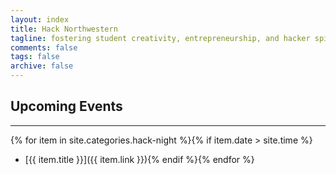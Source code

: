 ```yaml
---
layout: index
title: Hack Northwestern
tagline: fostering student creativity, entrepreneurship, and hacker spirit
comments: false
tags: false
archive: false
---
```


## Upcoming Events

---
 
{% for item in site.categories.hack-night %}{% if item.date > site.time %}
- [{{ item.title }}]({{ item.link }}){% endif %}{% endfor %}